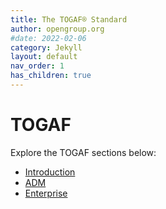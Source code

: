 ```yaml
---
title: The TOGAF® Standard
author: opengroup.org
#date: 2022-02-06
category: Jekyll
layout: default
nav_order: 1
has_children: true
---
```


# TOGAF

Explore the TOGAF sections below:

<ul>
  <li><a href="{{ site.baseurl }}/togaf/introduction/">Introduction</a></li>
  <li><a href="{{ site.baseurl }}/togaf/adm/">ADM</a></li>
  <li><a href="{{ site.baseurl }}/togaf/enterprise/">Enterprise</a></li>
</ul>
